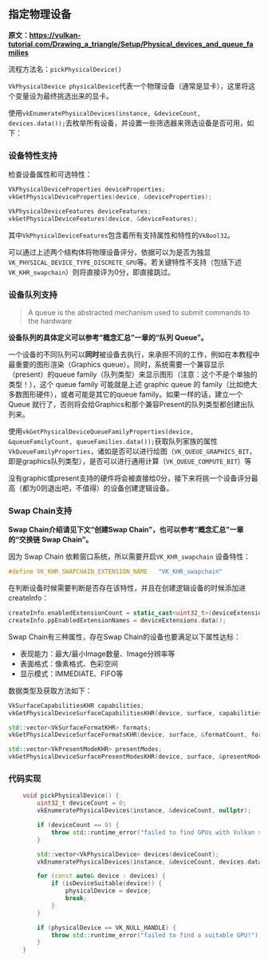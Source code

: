 

## 指定物理设备

**原文：https://vulkan-tutorial.com/Drawing_a_triangle/Setup/Physical_devices_and_queue_families**

流程方法名：`pickPhysicalDevice()`

`VkPhysicalDevice physicalDevice`代表一个物理设备（通常是显卡），这里将这个变量设为最终挑选出来的显卡。

使用`vkEnumeratePhysicalDevices(instance, &deviceCount, devices.data());`去枚举所有设备，并设置一些筛选器来筛选设备是否可用，如下：

### 设备特性支持

检查设备属性和可选特性：

```c++
VkPhysicalDeviceProperties deviceProperties;
vkGetPhysicalDeviceProperties(device, &deviceProperties);

VkPhysicalDeviceFeatures deviceFeatures;
vkGetPhysicalDeviceFeatures(device, &deviceFeatures);
```

其中`VkPhysicalDeviceFeatures`包含着所有支持属性和特性的`VkBool32`。

可以通过上述两个结构体将物理设备评分，依据可以为是否为独显`VK_PHYSICAL_DEVICE_TYPE_DISCRETE_GPU`等。若关键特性不支持（包括下述`VK_KHR_swapchain`）则将直接评为0分，即直接跳过。

### 设备队列支持

> A queue is the abstracted mechanism used to submit commands to the hardware

**设备队列的具体定义可以参考“概念汇总”一章的“队列 Queue”。**

一个设备的不同队列可以**同时**被设备去执行，来承担不同的工作，例如在本教程中最重要的图形渲染（Graphics queue）。同时，系统需要一个兼容显示（present）的queue family（队列类型）来显示图形（注意：这个不是个单独的类型！），这个 queue family 可能就是上述 graphic queue 的 family（比如绝大多数图形硬件），或者可能是其它的queue family。如果一样的话，建立一个 Queue 就行了，否则将会给Graphics和那个兼容Present的队列类型都创建出队列来。

使用`vkGetPhysicalDeviceQueueFamilyProperties(device, &queueFamilyCount, queueFamilies.data());`获取队列家族的属性`VkQueueFamilyProperties`，诸如是否可以进行绘图（`VK_QUEUE_GRAPHICS_BIT`，即是graphics队列类型），是否可以进行通用计算（`VK_QUEUE_COMPUTE_BIT`）等

没有graphic或present支持的硬件将会被直接给0分，接下来将挑一个设备评分最高（都为0则退出吧，不值得）的设备创建逻辑设备。

### Swap Chain支持

**Swap Chain介绍请见下文“创建Swap Chain”，也可以参考“概念汇总”一章的“交换链 Swap Chain”。**

因为 Swap Chain 依赖窗口系统，所以需要开启`VK_KHR_swapchain` 设备特性：

```c++
#define VK_KHR_SWAPCHAIN_EXTENSION_NAME   "VK_KHR_swapchain"
```

在判断设备时候需要判断是否存在该特性，并且在创建逻辑设备的时候添加进createInfo：

```c++
createInfo.enabledExtensionCount = static_cast<uint32_t>(deviceExtensions.size());
createInfo.ppEnabledExtensionNames = deviceExtensions.data();
```

Swap Chain有三种属性，存在Swap Chain的设备也要满足以下属性达标：

- 表现能力：最大/最小Image数量、Image分辨率等
- 表面格式：像素格式、色彩空间
- 显示模式：IMMEDIATE、FIFO等

数据类型及获取方法如下：

```c++
VkSurfaceCapabilitiesKHR capabilities;
vkGetPhysicalDeviceSurfaceCapabilitiesKHR(device, surface, capabilities);

std::vector<VkSurfaceFormatKHR> formats;
vkGetPhysicalDeviceSurfaceFormatsKHR(device, surface, &formatCount, formats.data());

std::vector<VkPresentModeKHR> presentModes;
vkGetPhysicalDeviceSurfacePresentModesKHR(device, surface, &presentModeCount, presentModes.data())
```



### 代码实现

```cpp
    void pickPhysicalDevice() {
        uint32_t deviceCount = 0;
        vkEnumeratePhysicalDevices(instance, &deviceCount, nullptr);

        if (deviceCount == 0) {
            throw std::runtime_error("failed to find GPUs with Vulkan support!");
        }

        std::vector<VkPhysicalDevice> devices(deviceCount);
        vkEnumeratePhysicalDevices(instance, &deviceCount, devices.data());

        for (const auto& device : devices) {
            if (isDeviceSuitable(device)) {
                physicalDevice = device;
                break;
            }
        }

        if (physicalDevice == VK_NULL_HANDLE) {
            throw std::runtime_error("failed to find a suitable GPU!");
        }
    }
```

